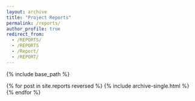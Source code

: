 ```yaml
---
layout: archive
title: "Project Reports"
permalink: /reports/
author_profile: true
redirect_from:
  - /REPORTS/
  - /REPORTS
  - /Report/
  - /REPORT/
---
```


{% include base_path %}

{% for post in site.reports reversed %}
  {% include archive-single.html %}
{% endfor %}
